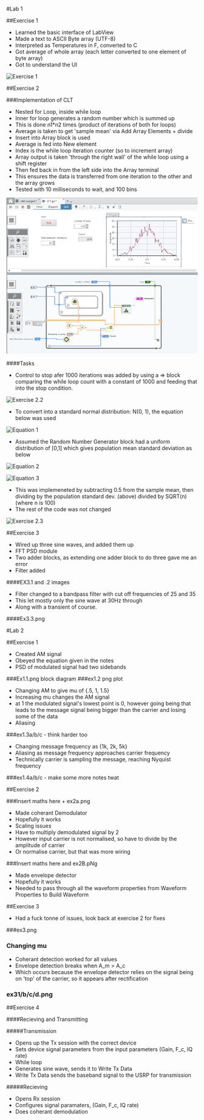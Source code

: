 #Lab 1

##Exercise 1

 * Learned the basic interface of LabView
 * Made a text to ASCII Byte array (UTF-8) 
 * Interpreted as Temperatures in F, converted to C
 * Got average of whole array (each letter converted to one element of byte array)  
 * Got to understand the UI

![Exercise 1](https://github.com/JacobKay97/CommsLab/tree/master/Lab1/Ex1.png)

##Exercise 2

###Implementation of CLT 

 * Nested for Loop, inside while loop
 * Inner for loop generates a random number which is summed up
 * This is done n1*n2 times (product of iterations of both for loops)
 * Average is taken to get 'sample mean' via Add Array Elements + divide 
 * Insert into Array block is used
  * Average is fed into New element
  * Index is the while loop iteration counter (so to increment array)
  * Array output is taken 'through the right wall' of the while loop using a shift register
  * Then fed back in from the left side into the Array terminal
  * This ensures the data is transferred from one iteration to the other and the array grows
 * Tested with 10 milliseconds to wait, and 100 bins

![Exercise 2.1](https://github.com/JacobKay97/CommsLab/blob/master/Lab1/Ex2.1.png)


####Tasks

 * Control to stop afer 1000 iterations was added by using a => block comparing the while loop count with a constant of 1000 and feeding that into the stop condition.

![Exercise 2.2](https://github.com/JacobKay97/CommsLab/tree/master/Lab1/Ex2.2.png)

 * To convert into a standard normal distribution: N(0, 1), the equation below was used

![Equation 1](https://github.com/JacobKay97/CommsLab/tree/master/Lab1/eq1.png)


 * Assumed the Random Number Generator block had a uniform distribution of [0,1] which gives population mean standard deviation as below
 

![Equation 2](https://github.com/JacobKay97/CommsLab/tree/master/Lab1/eq3.png)

![Equation 3](https://github.com/JacobKay97/CommsLab/tree/master/Lab1/eq3.png)

 * This was implemeneted by subtracting 0.5 from the sample mean, then dividing by the population standard dev. (above) divided by SQRT(n) (where n is 100)
 * The rest of the code was not changed
 
![Exercise 2.3](https://github.com/JacobKay97/CommsLab/tree/master/Lab1/Ex2.3.png)


##Exercise 3


 * Wired up three sine waves, and added them up
  * FFT PSD module
  * Two adder blocks, as extending one adder block to do three gave me an error
  * Filter added

####EX3.1 and .2 images


 * Filter changed to a bandpass filter with cut off frequencies of 25 and 35
 * This let mostly only the sine wave at 30Hz through
 * Along with a transient of course.
 
####Ex3.3.png


#Lab 2

##Exercise 1

 * Created AM signal
 * Obeyed the equation given in the notes
 * PSD of modulated signal had two sidebands


###Ex1.1.png block diagram
###ex1.2 png plot

 * Changing AM to give mu of {.5, 1, 1.5} 
 * Increasing mu changes the AM signal
  * at 1 the modulated signal's lowest point is 0, however going being that leads to the message signal being bigger than the carrier and losing some of the data 
  * Aliasing

###ex1.3a/b/c - think harder too

 * Changing message frequency as {1k, 2k, 5k}
 * Aliasing as message frequency approaches carrier frequency
  * Technically carrier is sampling the message, reaching Nyquist frequency

###ex1.4a/b/c - make some more notes twat


##Exercise 2

###Insert maths here + ex2a.png

 * Made coherant Demodulator
 * Hopefully it works
 * Scaling issues
 * Have to multiply demodulated signal by 2
  * However input carrier is not normalised, so have to divide by the amplitude of carrier
   * Or normalise carrier, but that was more wiring



###Insert maths here and ex2B.pNg

 * Made envelope detector
 * Hopefully it works
 * Needed to pass through all the waveform properties from Waveform Properties to Build Waveform
 

##Exercise 3

 * Had a fuck tonne of issues, look back at exercise 2 for fixes
 
###ex3.png
 
### Changing mu

 * Coherant detection worked for all values 
 * Envelope detection breaks when A_m > A_c
 * Which occurs because the envelope detector relies on the signal being on 'top' of the carrier, so it appears after rectification


### ex31/b/c/d.png


##Exercise 4


####Recieving and Transmitting

#####Transmission

 * Opens up the Tx session with the correct device
 * Sets device signal parameters from the input parameters (Gain, F_c, IQ rate)
 * While loop
  * Generates sine wave, sends it to Write Tx Data
  * Write Tx Data sends the baseband signal to the USRP for transmission
  
#####Recieving

 * Opens Rx session
 * Configures signal paramaters, (Gain, F_c, IQ rate)
 * Does coherant demodulation
 
